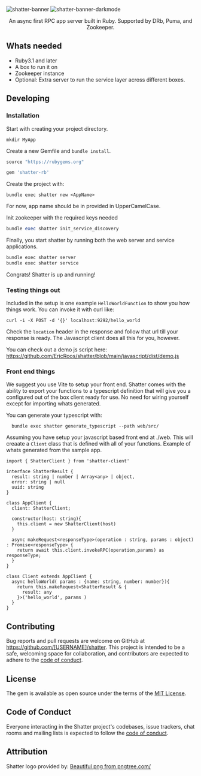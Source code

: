 
![shatter-banner](https://user-images.githubusercontent.com/1334489/211411749-49d3377f-e413-4838-bae7-60705688b514.png#gh-light-mode-only)
![shatter-banner-darkmode](https://user-images.githubusercontent.com/1334489/211412250-0660c441-31f1-4d74-87f8-5118ccebffa0.png#gh-dark-mode-only)

<p align='center'>
An async first RPC app server built in Ruby. Supported by DRb, Puma, and Zookeeper.
</p>


## Whats needed

* Ruby3.1 and later
* A box to run it on
* Zookeeper instance
* Optional: Extra server to run the service layer across different boxes.


## Developing

### Installation
Start with creating your project directory.
```
mkdir MyApp
```

Create a new Gemfile and `bundle install`.
```ruby
source "https://rubygems.org"

gem 'shatter-rb'
```

Create the project with:
```
bundle exec shatter new <AppName>
```
For now, app name should be in provided in UpperCamelCase.


Init zookeeper with the required keys needed
```ruby
bundle exec shatter init_service_discovery
```


Finally, you start shatter by running both the web server and service applications.

```bash
bundle exec shatter server
bundle exec shatter service
```

Congrats! Shatter is up and running!

### Testing things out

Included in the setup is one example `HelloWorldFunction` to show you how things work. You can invoke it with curl like:

```
curl -i -X POST -d '{}' localhost:9292/hello_world
```

Check the `location` header in the response and follow that url till your response is ready. The Javascript client does all this for you, however.


You can check out a demo js script here:
https://github.com/EricRoos/shatter/blob/main/javascript/dist/demo.js



### Front end things

We suggest you use Vite to setup your front end. Shatter comes with the ability to export your functions to a typescript definition that will give you a configured out of the box client ready for use. No need for wiring yourself except for importing whats generated.

You can generate your typescript with:

```
  bundle exec shatter generate_typescript --path web/src/
```

Assuming you have setup your javascript based front end at ./web. This will creaate a `Client` class that is defined with all of your functions. Example of whats generated from the sample app.

```
import { ShatterClient } from 'shatter-client'

interface ShatterResult {
  result: string | number | Array<any> | object,
  error: string | null
  uuid: string
}

class AppClient {
  client: ShatterClient;

  constructor(host: string){
    this.client = new ShatterClient(host)
  }

  async makeRequest<responseType>(operation : string, params : object) : Promise<responseType> {
    return await this.client.invokeRPC(operation,params) as responseType;
  }
}

class Client extends AppClient {
  async helloWorld( params : {name: string, number: number}){
    return this.makeRequest<ShatterResult & {
      result: any
    }>('hello_world', params )
  }
}
```

## Contributing

Bug reports and pull requests are welcome on GitHub at https://github.com/[USERNAME]/shatter. This project is intended to be a safe, welcoming space for collaboration, and contributors are expected to adhere to the [code of conduct](https://github.com/[USERNAME]/shatter/blob/master/CODE_OF_CONDUCT.md).

## License

The gem is available as open source under the terms of the [MIT License](https://opensource.org/licenses/MIT).

## Code of Conduct

Everyone interacting in the Shatter project's codebases, issue trackers, chat rooms and mailing lists is expected to follow the [code of conduct](https://github.com/[USERNAME]/shatter/blob/master/CODE_OF_CONDUCT.md).

## Attribution

Shatter logo provided by: <a href='https://pngtree.com/so/Beautiful'>Beautiful png from pngtree.com/</a>
